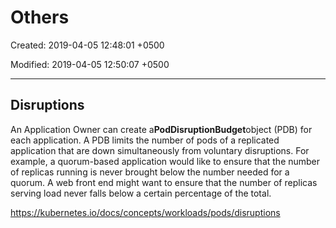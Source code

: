 # Others

Created: 2019-04-05 12:48:01 +0500

Modified: 2019-04-05 12:50:07 +0500

---

## Disruptions

An Application Owner can create a**PodDisruptionBudget**object (PDB) for each application. A PDB limits the number of pods of a replicated application that are down simultaneously from voluntary disruptions. For example, a quorum-based application would like to ensure that the number of replicas running is never brought below the number needed for a quorum. A web front end might want to ensure that the number of replicas serving load never falls below a certain percentage of the total.

<https://kubernetes.io/docs/concepts/workloads/pods/disruptions>
